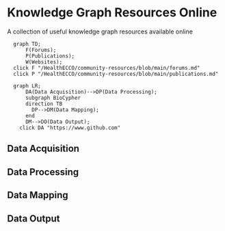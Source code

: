 # Knowledge Graph Resources Online
A collection of useful knowledge graph resources available online
```mermaid
  graph TD; 
      F(Forums);
      P(Publications);
      W(Websites);
  click F "/HealthECCO/community-resources/blob/main/forums.md"
  click P "/HealthECCO/community-resources/blob/main/publications.md"
```

```mermaid
  graph LR; 
      DA(Data Acquisition)-->DP(Data Processing);
      subgraph BioCypher
      direction TB
        DP-->DM(Data Mapping);
      end
      DM-->DO(Data Output);
    click DA "https://www.github.com"
```
## Data Acquisition

## Data Processing

## Data Mapping

## Data Output
